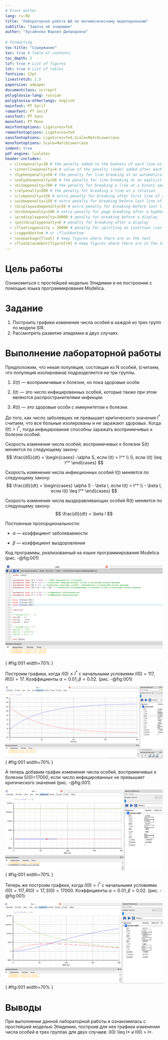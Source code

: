 ```yaml
---
# Front matter
lang: ru-RU
title: "Лабораторная работа №6 по математическому моделированию"
subtitle: "Задача об эпидемии"
author: "Хусайнова Фароиз Дилшодовна"

# Formatting
toc-title: "Содержание"
toc: true # Table of contents
toc_depth: 2
lof: true # List of figures
lot: true # List of tables
fontsize: 12pt
linestretch: 1.5
papersize: a4paper
documentclass: scrreprt
polyglossia-lang: russian
polyglossia-otherlangs: english
mainfont: PT Serif
romanfont: PT Serif
sansfont: PT Sans
monofont: PT Mono
mainfontoptions: Ligatures=TeX
romanfontoptions: Ligatures=TeX
sansfontoptions: Ligatures=TeX,Scale=MatchLowercase
monofontoptions: Scale=MatchLowercase
indent: true
pdf-engine: lualatex
header-includes:
  - \linepenalty=10 # the penalty added to the badness of each line within a paragraph (no associated penalty node) Increasing the value makes tex try to have fewer lines in the paragraph.
  - \interlinepenalty=0 # value of the penalty (node) added after each line of a paragraph.
  - \hyphenpenalty=50 # the penalty for line breaking at an automatically inserted hyphen
  - \exhyphenpenalty=50 # the penalty for line breaking at an explicit hyphen
  - \binoppenalty=700 # the penalty for breaking a line at a binary operator
  - \relpenalty=500 # the penalty for breaking a line at a relation
  - \clubpenalty=150 # extra penalty for breaking after first line of a paragraph
  - \widowpenalty=150 # extra penalty for breaking before last line of a paragraph
  - \displaywidowpenalty=50 # extra penalty for breaking before last line before a display math
  - \brokenpenalty=100 # extra penalty for page breaking after a hyphenated line
  - \predisplaypenalty=10000 # penalty for breaking before a display
  - \postdisplaypenalty=0 # penalty for breaking after a display
  - \floatingpenalty = 20000 # penalty for splitting an insertion (can only be split footnote in standard LaTeX)
  - \raggedbottom # or \flushbottom
  - \usepackage{float} # keep figures where there are in the text
  - \floatplacement{figure}{H} # keep figures where there are in the text
---
```


# Цель работы

Ознакомиться с простейшей моделью Эпидемии и ее построение с помощью языка программирования Modelica.

# Задание

1. Построить графики изменения числа особей в каждой из трех групп по модели SIR.
2. Рассмотреть развитие эпидемии в двух случаях.

# Выполнение лабораторной работы

Предположим, что некая популяция, состоящая из N особей, (считаем, что популяция изолирована) подразделяется на три группы. 

1. $S(t)$ — восприимчивые к болезни, но пока здоровые особи

2. $I(t)$ — это число инфицированных особей, которые также при этом являются распространителями инфекции

3. $R(t)$ — это здоровые особи с иммунитетом к болезни. 

До того, как число заболевших не превышает критического значения $I^*$ считаем, что все больные изолированы и не заражают здоровых. Когда $I(t)>I^*$, тогда инфицирование способны заражать восприимчивых к болезни особей.

Cкорость изменения числа особей, восприимчивых к болезни S(t) меняется по следующему закону:
$$ \frac{dS}{dt} = \begin{cases} -\alpha S, если I(t) > I^* \\ 0, если I(t) \leq I^* \end{cases} $$

Скорость изменения числа инфекционных особей I(t) меняется по следующему закону:
$$ \frac{dI}{dt} = \begin{cases} \alpha S - \beta I, если I(t) > I^* \\ - \beta I, если I(t) \leq I^* \end{cases} $$

Скорость изменения числа выздоравливающих особей R(t) меняется по следующему закону:
$$ \frac{dI}{dt} = \beta I $$

Постоянные пропорциональности:

- $\alpha$ — коэффициент заболеваемости

- $\beta$ — коэффициент выздоровления

Код программы, реализованный на языке программирования Modelica (рис. -@fig:001)  

![Код программы](images/1.PNG){ #fig:001 width=70% }

Построим графики, когда $I(0) \leq I^*$ с начальными условиями $I(0)=117, R(0)=17$.
Коэффициенты $\alpha = 0.01, \beta = 0.02$. (рис. -@fig:001)

![График изменения I(t) и R(t), если I(0) \leq I*](images/2.PNG){ #fig:001 width=70% }

А теперь добавим график изменения числа особей, восприимчивых к болезни S(0)=17000, если число инфицированных не превышает критического значения (рис. -@fig:001)  

![График изменения S(t), I(t) и R(t), если I(0) \leq I*](images/3.PNG){ #fig:001 width=70% }

Теперь же построим графики, когда $I(0) > I^*$ с начальными условиями $I(0)=117, R(0)=17, S(0)=17000$.
Коэффициенты $\alpha = 0.01, \beta = 0.02$. (рис. -@fig:001)

![График изменения S(t), I(t) и R(t), если I(0) > I*](images/4.PNG){ #fig:001 width=70% }

# Выводы

При выполнении данной лабораторной работы я ознакомилась с простейшей моделью Эпидемии, построив для нее графики изменения числа особей в трех группах для двух случаев: I(0) \leq I* и I(0) > I*.